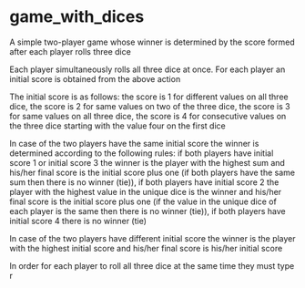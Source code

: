 # game_with_dices
A simple two-player game whose winner is determined by the score formed after each player rolls three dice


Each player simultaneously rolls all three dice at once.
For each player an initial score is obtained from the above action

The initial score is as follows:
  the score is 1 for different values on all three dice,
  the score is 2 for same values on two of the three dice,
  the score is 3 for same values on all three dice,
  the score is 4 for consecutive values on the three dice starting with the value four on the first dice

In case of the two players have the same initial score the winner is determined according to the following rules:
  if both players have initial score 1 or initial score 3 the winner is the player with the highest sum and his/her final score is the initial score plus one (if both players have the same sum then there is no winner (tie)),
  if both players have initial score 2 the player with the highest value in the unique dice is the winner and his/her final score is the initial score plus one (if the value in the unique dice of each player is the same then there is no winner (tie)),
  if both players have initial score 4 there is no winner (tie)

In case of the two players have different initial score the winner is the player with the highest initial score and his/her final score is his/her initial score


In order for each player to roll all three dice at the same time they must type r
